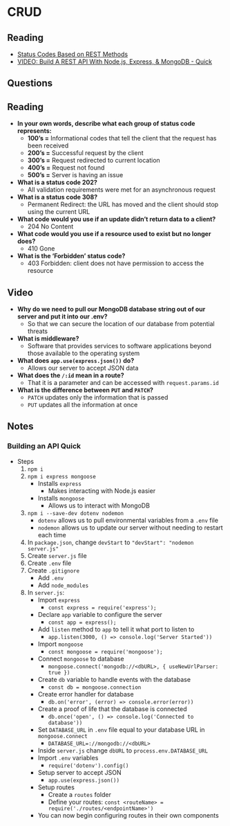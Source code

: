 # CRUD

## Reading

* [Status Codes Based on REST Methods](https://www.moesif.com/blog/technical/api-design/Which-HTTP-Status-Code-To-Use-For-Every-CRUD-App/)
* [VIDEO: Build A REST API With Node.js, Express, & MongoDB - Quick](https://www.youtube.com/channel/UCFbNIlppjAuEX4znoulh0Cw)

## Questions

## Reading

* **In your own words, describe what each group of status code represents:**
  * **100’s =** Informational codes that tell the client that the request has been received
  * **200’s =** Successful request by the client
  * **300’s =** Request redirected to current location
  * **400’s =** Request not found
  * **500’s =** Server is having an issue
* **What is a status code 202?**
  * All validation requirements were met for an asynchronous request
* **What is a status code 308?**
  * Permanent Redirect: the URL has moved and the client should stop using the current URL
* **What code would you use if an update didn’t return data to a client?**
  * 204 No Content
* **What code would you use if a resource used to exist but no longer does?**
  * 410 Gone
* **What is the ‘Forbidden’ status code?**
  * 403 Forbidden: client does not have permission to access the resource

## Video

* **Why do we need to pull our MongoDB database string out of our server and put it into our .env?**
  * So that we can secure the location of our database from potential threats
* **What is middleware?**
  * Software that provides services to software applications beyond those available to the operating system
* **What does `app.use(express.json())` do?**
  * Allows our server to accept JSON data
* **What does the `/:id` mean in a route?**
  * That it is a parameter and can be accessed with `request.params.id`
* **What is the difference between `PUT` and `PATCH`?**
  * `PATCH` updates only the information that is passed
  * `PUT` updates all the information at once

## Notes

### Building an API Quick

* Steps
  1. `npm i`
  2. `npm i express mongoose`
      * Installs `express`
        * Makes interacting with Node.js easier
      * Installs `mongoose`
        * Allows us to interact with MongoDB
  3. `npm i --save-dev dotenv nodemon`
      * `dotenv` allows us to pull environmental variables from a `.env` file
      * `nodemon` allows us to update our server without needing to restart each time
  4. In `package.json`, change `devStart` to `"devStart": "nodemon server.js"`
  5. Create `server.js` file
  6. Create `.env` file
  7. Create `.gitignore`
     * Add `.env`
     * Add `node_modules`
  8. In `server.js`:
     * Import `express`
       * `const express = require('express');`
     * Declare `app` variable to configure the server
       * `const app = express();`
     * Add `listen` method to `app` to tell it what port to listen to
       * `app.listen(3000, () => console.log('Server Started'))`
     * Import `mongoose`
       * `const mongoose = require('mongoose');`
     * Connect `mongoose` to database
       * `mongoose.connect('mongodb://<dbURL>, { useNewUrlParser: true })`
     * Create `db` variable to handle events with the database
       * `const db = mongoose.connection`
     * Create error handler for database
       * `db.on('error', (error) => console.error(error))`
     * Create a proof of life that the database is connected
       * `db.once('open', () => console.log('Connected to database'))`
     * Set `DATABASE_URL` in `.env` file equal to your database URL in `mongoose.connect`
       * `DATABASE_URL=://mongodb://<dbURL>`
     * Inside `server.js` change `dbURL` to `process.env.DATABASE_URL`
     * Import `.env` variables
       * `require('dotenv').config()`
     * Setup server to accept JSON
       * `app.use(express.json())`
     * Setup routes
       * Create a `routes` folder
       * Define your routes: `const <routeName> = require('./routes/<endpointName>')`
     * You can now begin configuring routes in their own components
